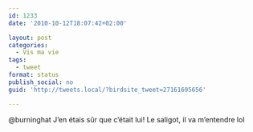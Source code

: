 ```yaml
---
id: 1233
date: '2010-10-12T18:07:42+02:00'

layout: post
categories:
  - Vis ma vie
tags:
  - tweet
format: status
publish_social: no
guid: 'http://tweets.local/?birdsite_tweet=27161695656'

---
```


@burninghat J’en étais sûr que c’était lui! Le saligot, il va m’entendre lol